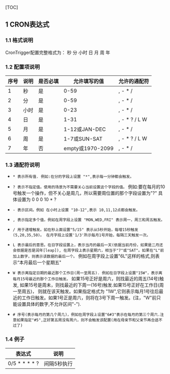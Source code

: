 [TOC]

## 1 CRON表达式

### 1.1 格式说明

CronTrigger配置完整格式为： 秒 分 小时 日 月 周 年

### 1.2 配置项说明
|序号|说明|是否必填|允许填写的值|允许的通配符|
|----|-----|------|------|------|
|1|秒|是|0-59|, - * /|
|2|分|是|0-59|, - * /|
|3|小时|是|0-23|, - * /|
|4|日|是|1-31|, - * ? / L W |
|5|月|是|1-12或JAN-DEC|, - * /|
|6|周|是|1-7或SUN-SAT|, - * ? / L W |
|7|年|否|empty或1970-2099|, - * / |

### 1.3 通配符说明
 - `* 表示所有值. 例如:在分的字段上设置 "*",表示每一分钟都会触发。`

 - `? 表示不指定值。使用的场景为不需要关心当前设置这个字段的值。`
例如:要在每月的10号触发一个操作，但不关心是周几，所以需要周位置的那个字段设置为"?" 具体设置为 0 0 0 10 * ?

 - `- 表示区间。例如 在小时上设置 "10-12",表示 10,11,12点都会触发。`

 - `, 表示指定多个值，例如在周字段上设置 "MON,WED,FRI" 表示周一，周三和周五触发。`

 - `/ 用于递增触发。如在秒上面设置"5/15" 表示从5秒开始，每增15秒触发(5,20,35,50)。 在月字段上设置'1/3'所示每月1号开始，每隔三天触发一次。`

 - `L 表示最后的意思。在日字段设置上，表示当月的最后一天(依据当前月份，如果是二月还会依据是否是润年[leap]), 在周字段上表示星期六，相当于"7"或"SAT"。如果在"L"前加上数字，则表示该数据的最后一个。`
例如在周字段上设置"6L"这样的格式,则表示“本月最后一个星期五"

 - `W 表示离指定日期的最近那个工作日(周一至周五). 例如在日字段上设置"15W"，表示离每月15号最近的那个工作日触发。`
如果15号正好是周六，则找最近的周五(14号)触发, 如果15号是周未，则找最近的下周一(16号)触发.如果15号正好在工作日(周一至周五)，
则就在该天触发。如果指定格式为 "1W",它则表示每月1号往后最近的工作日触发。如果1号正是周六，则将在3号下周一触发。(注，"W"前只能设置具体的数字,不允许区间"-").

 - `# 序号(表示每月的第几个周几)，例如在周字段上设置"6#3"表示在每月的第三个周六.注意如果指定"#5",正好第五周没有周六，则不会触发该配置(用在母亲节和父亲节再合适不过了)`

### 1.4 例子
|表达式|说明|
|----|-----|
|0/5 * * * * ?|间隔5秒执行|